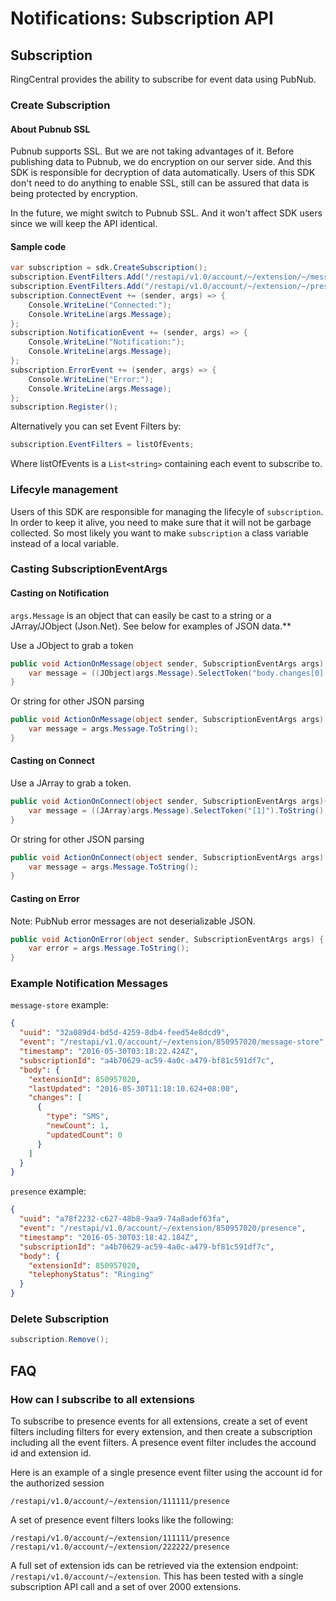 # Notifications: Subscription API

## Subscription

RingCentral provides the ability to subscribe for event data using PubNub.

### Create Subscription

#### About Pubnub SSL

Pubnub supports SSL. But we are not taking advantages of it. Before publishing data to Pubnub, we do encryption on our server side. And this SDK is responsible for decryption of data automatically. Users of this SDK don't need to do anything to enable SSL, still can be assured that data is being protected by encryption.

In the future, we might switch to Pubnub SSL. And it won't affect SDK users since we will keep the API identical.

#### Sample code

```cs
var subscription = sdk.CreateSubscription();
subscription.EventFilters.Add("/restapi/v1.0/account/~/extension/~/message-store");
subscription.EventFilters.Add("/restapi/v1.0/account/~/extension/~/presence");
subscription.ConnectEvent += (sender, args) => {
    Console.WriteLine("Connected:");
    Console.WriteLine(args.Message);
};
subscription.NotificationEvent += (sender, args) => {
    Console.WriteLine("Notification:");
    Console.WriteLine(args.Message);
};
subscription.ErrorEvent += (sender, args) => {
    Console.WriteLine("Error:");
    Console.WriteLine(args.Message);
};
subscription.Register();
```

Alternatively you can set Event Filters by:
```cs
subscription.EventFilters = listOfEvents;
```
Where listOfEvents is a `List<string>` containing each event to subscribe to.


### Lifecyle management

Users of this SDK are responsible for managing the lifecyle of `subscription`. In order to keep it alive, you need to make sure that it will not be garbage collected. So most likely you want to make `subscription` a class variable instead of a local variable.


### Casting SubscriptionEventArgs

#### Casting on Notification

`args.Message` is an object that can easily be cast to a string or a JArray/JObject (Json.Net). See below for examples of JSON data.**

Use a JObject to grab a token

```cs
public void ActionOnMessage(object sender, SubscriptionEventArgs args) {
    var message = ((JObject)args.Message).SelectToken("body.changes[0].type").ToString();
}
```

Or string for other JSON parsing

```cs
public void ActionOnMessage(object sender, SubscriptionEventArgs args) {
    var message = args.Message.ToString();
}
```

#### Casting on Connect

Use a JArray to grab a token.

```cs
public void ActionOnConnect(object sender, SubscriptionEventArgs args){
    var message = ((JArray)args.Message).SelectToken("[1]").ToString();
}
```

Or string for other JSON parsing

```cs
public void ActionOnConnect(object sender, SubscriptionEventArgs args) {
    var message = args.Message.ToString();
}
```

#### Casting on Error

Note: PubNub error messages are not deserializable JSON.

```cs
public void ActionOnError(object sender, SubscriptionEventArgs args) {
    var error = args.Message.ToString();
}
```

### Example Notification Messages

`message-store` example:

```json
{
  "uuid": "32a089d4-bd5d-4259-8db4-feed54e8dcd9",
  "event": "/restapi/v1.0/account/~/extension/850957020/message-store",
  "timestamp": "2016-05-30T03:18:22.424Z",
  "subscriptionId": "a4b70629-ac59-4a0c-a479-bf81c591df7c",
  "body": {
    "extensionId": 850957020,
    "lastUpdated": "2016-05-30T11:18:10.624+08:00",
    "changes": [
      {
        "type": "SMS",
        "newCount": 1,
        "updatedCount": 0
      }
    ]
  }
}
```

`presence` example:

```json
{
  "uuid": "a78f2232-c627-48b8-9aa9-74a8adef63fa",
  "event": "/restapi/v1.0/account/~/extension/850957020/presence",
  "timestamp": "2016-05-30T03:18:42.184Z",
  "subscriptionId": "a4b70629-ac59-4a0c-a479-bf81c591df7c",
  "body": {
    "extensionId": 850957020,
    "telephonyStatus": "Ringing"
  }
}
```

### Delete Subscription

```cs
subscription.Remove();
```

## FAQ

### How can I subscribe to all extensions

To subscribe to presence events for all extensions, create a set of event filters including filters for every extension, and then create a subscription including all the event filters. A presence event filter includes the accound id and extension id.

Here is an example of a single presence event filter using the account id for the authorized session 

```
/restapi/v1.0/account/~/extension/111111/presence
```

A set of presence event filters looks like the following: 

```
/restapi/v1.0/account/~/extension/111111/presence
/restapi/v1.0/account/~/extension/222222/presence
```

A full set of extension ids can be retrieved via the extension endpoint: `/restapi/v1.0/account/~/extension`. This has been tested with a single subscription API call and a set of over 2000 extensions.
